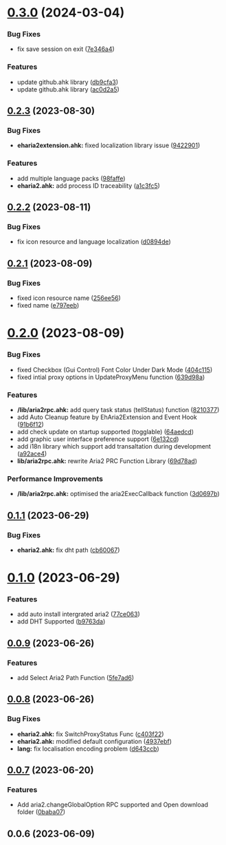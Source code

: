 # [0.3.0](https://github.com/Jvcon/EhAria2/compare/v0.2.3...v0.3.0) (2024-03-04)


### Bug Fixes

* fix save session on exit ([7e346a4](https://github.com/Jvcon/EhAria2/commit/7e346a40a2fb5831bcee4d7b3a13842f6a7a5add))


### Features

* update github.ahk library ([db9cfa3](https://github.com/Jvcon/EhAria2/commit/db9cfa39ed8f857cf433ae98e6f1609197a49313))
* update github.ahk library ([ac0d2a5](https://github.com/Jvcon/EhAria2/commit/ac0d2a5c36e1558879c16307d63f1d9cffa54b3a))



## [0.2.3](https://github.com/Jvcon/EhAria2/compare/v0.2.2...v0.2.3) (2023-08-30)


### Bug Fixes

* **eharia2extension.ahk:** fixed localization library issue ([9422901](https://github.com/Jvcon/EhAria2/commit/94229013f7db27c0c5a22ffe8d32658c9bbde0b6))


### Features

* add multiple language packs ([98faffe](https://github.com/Jvcon/EhAria2/commit/98faffe729ae4e92676c2a5107320fa582e2c321))
* **eharia2.ahk:** add process ID traceability ([a1c3fc5](https://github.com/Jvcon/EhAria2/commit/a1c3fc56e1ad3f7d12e2fd9ebcc33dfedc174456))



## [0.2.2](https://github.com/Jvcon/EhAria2/compare/v0.2.1...v0.2.2) (2023-08-11)


### Bug Fixes

* fix icon resource and language localization ([d0894de](https://github.com/Jvcon/EhAria2/commit/d0894ded99a87963c1436f7edf3a4d28e9d2194a))



## [0.2.1](https://github.com/Jvcon/EhAria2/compare/0.2.1...v0.2.1) (2023-08-09)


### Bug Fixes

* fixed icon resource name ([256ee56](https://github.com/Jvcon/EhAria2/commit/256ee5672f3995a26f91b9c2e49a2de78c836f5a))
* fixed name ([e797eeb](https://github.com/Jvcon/EhAria2/commit/e797eeb89ca4d37c4845400266c551a86fa275d3))



# [0.2.0](https://github.com/Jvcon/EhAria2/compare/v0.1.1...v0.2.0) (2023-08-09)


### Bug Fixes

* fixed Checkbox (Gui Control) Font Color Under Dark Mode ([404c115](https://github.com/Jvcon/EhAria2/commit/404c1159fd867cc88680ab030e1df91e47dd6529))
* fixed intial proxy options in UpdateProxyMenu function ([639d98a](https://github.com/Jvcon/EhAria2/commit/639d98a002e83886bd9a179aa6ac81442c185e48))


### Features

* **/lib/aria2rpc.ahk:** add query task status (tellStatus) function ([8210377](https://github.com/Jvcon/EhAria2/commit/8210377b165db7060fab94288e943d8dc81fb596))
* add Auto Cleanup feature by EhAria2Extension and Event Hook ([91b6f12](https://github.com/Jvcon/EhAria2/commit/91b6f12ccc4b315cbab34419d9383c3022bc3f20))
* add check update on startup supported (togglable) ([64aedcd](https://github.com/Jvcon/EhAria2/commit/64aedcd02e21911b5345a91206b66bf75bd4d700))
* add graphic user interface preference support ([6e132cd](https://github.com/Jvcon/EhAria2/commit/6e132cdbc53b2e0e4073810b2c79f5f76055ad40))
* add i18n library which support add transaltation during development ([a92ace4](https://github.com/Jvcon/EhAria2/commit/a92ace476eab98614925cb38bb7ffca2bae4bbca))
* **lib/aria2rpc.ahk:** rewrite Aria2 PRC Function Library ([69d78ad](https://github.com/Jvcon/EhAria2/commit/69d78ad2667654992947abf5aa2e616d229ee70c))


### Performance Improvements

* **/lib/aria2rpc.ahk:** optimised the aria2ExecCallback function ([3d0697b](https://github.com/Jvcon/EhAria2/commit/3d0697b8d5f2f3da7198bca6a167ba68178466a3))



## [0.1.1](https://github.com/Jvcon/EhAria2/compare/v0.1.0...v0.1.1) (2023-06-29)


### Bug Fixes

* **eharia2.ahk:** fix dht path ([cb60067](https://github.com/Jvcon/EhAria2/commit/cb600676e73251cf2d76bf87094481424456d0d3))



# [0.1.0](https://github.com/Jvcon/EhAria2/compare/v0.0.9...v0.1.0) (2023-06-29)


### Features

* add auto install intergrated aria2 ([77ce063](https://github.com/Jvcon/EhAria2/commit/77ce063314422b9f6faed92668a0ea579a47af63))
* add DHT Supported ([b9763da](https://github.com/Jvcon/EhAria2/commit/b9763daf073e8dc6579d030bd1d833d3238c2040))



## [0.0.9](https://github.com/Jvcon/EhAria2/compare/v0.0.8...v0.0.9) (2023-06-26)


### Features

* add Select Aria2 Path Function ([5fe7ad6](https://github.com/Jvcon/EhAria2/commit/5fe7ad669f91a03e03f61e5c0d0c3df70b14434e))



## [0.0.8](https://github.com/Jvcon/EhAria2/compare/v0.0.7...v0.0.8) (2023-06-26)


### Bug Fixes

* **eharia2.ahk:** fix SwitchProxyStatus Func ([c403f22](https://github.com/Jvcon/EhAria2/commit/c403f229020dfa965ec567c975d9d5269e28118d))
* **eharia2.ahk:** modified default configuration ([4937ebf](https://github.com/Jvcon/EhAria2/commit/4937ebf6908c6fb7e98479d2ec272262dc84ca05))
* **lang:** fix localisation encoding problem ([d643ccb](https://github.com/Jvcon/EhAria2/commit/d643ccb7b4462cb6ab55b41831d466a7771d4195))



## [0.0.7](https://github.com/Jvcon/EhAria2/compare/v0.0.6...v0.0.7) (2023-06-20)


### Features

* Add aria2.changeGlobalOption RPC supported and Open download folder ([0baba07](https://github.com/Jvcon/EhAria2/commit/0baba07f19f528802adf97fc2499208fdec6330f))



## 0.0.6 (2023-06-09)



